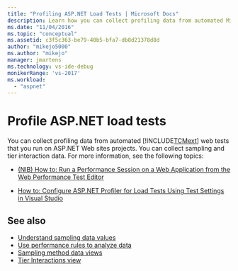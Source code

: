 ```yaml
---
title: "Profiling ASP.NET Load Tests | Microsoft Docs"
description: Learn how you can collect profiling data from automated Microsoft Test Manager web tests that you run on ASP.NET Web sites projects.
ms.date: "11/04/2016"
ms.topic: "conceptual"
ms.assetid: c3f5c363-be79-40b5-bfa7-db8d21378d8d
author: "mikejo5000"
ms.author: "mikejo"
manager: jmartens
ms.technology: vs-ide-debug
monikerRange: 'vs-2017'
ms.workload:
  - "aspnet"
---
```

# Profile ASP.NET load tests
You can collect profiling data from automated [!INCLUDE[TCMext](../misc/includes/tcmext_md.md)] web tests that you run on ASP.NET Web sites projects. You can collect sampling and tier interaction data. For more information, see the following topics:

- [(NIB) How to: Run a Performance Session on a Web Application from the Web Performance Test Editor](/previous-versions/ff356203(v=vs.100))

- [How to: Configure ASP.NET Profiler for Load Tests Using Test Settings in Visual Studio](/previous-versions/dd504817(v=vs.140))

## See also
- [Understand sampling data values](../profiling/understanding-sampling-data-values.md)
- [Use performance rules to analyze data](../profiling/using-performance-rules-to-analyze-data.md)
- [Sampling method data views](../profiling/profiler-sampling-method-data-views.md)
- [Tier Interactions view](../profiling/tier-interactions-view.md)
